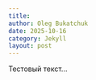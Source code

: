 ```yaml
---
title: 
author: Oleg Bukatchuk
date: 2025-10-16
category: Jekyll
layout: post
---
```


Тестовый текст...
